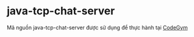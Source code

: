 # java-tcp-chat-server
Mã nguồn java-tcp-chat-server được sử dụng để thực hành tại [CodeGym](https://codegym.vn)
